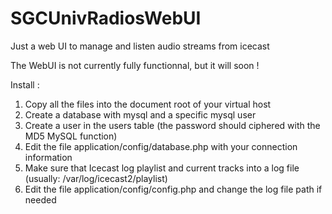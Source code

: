 SGCUnivRadiosWebUI
==================

Just a web UI to manage and listen audio streams from icecast

The WebUI is not currently fully functionnal, but it will soon !

Install :
1. Copy all the files into the document root of your virtual host
2. Create a database with mysql and a specific mysql user
3. Create a user in the users table (the password should ciphered with the MD5 MySQL function)
3. Edit the file application/config/database.php with your connection information
4. Make sure that Icecast log playlist and current tracks into a log file (usually: /var/log/icecast2/playlist)
5. Edit the file application/config/config.php and change the log file path if needed
